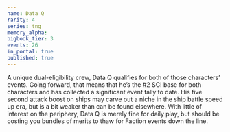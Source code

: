 ```yaml
---
name: Data Q
rarity: 4
series: tng
memory_alpha:
bigbook_tier: 3
events: 26
in_portal: true
published: true
---
```


A unique dual-eligibility crew, Data Q qualifies for both of those characters’ events. Going forward, that means that he’s the #2 SCI base for both characters and has collected a significant event tally to date. His five second attack boost on ships may carve out a niche in the ship battle speed up era, but is a bit weaker than can be found elsewhere. With little of interest on the periphery, Data Q is merely fine for daily play, but should be costing you bundles of merits to thaw for Faction events down the line.
